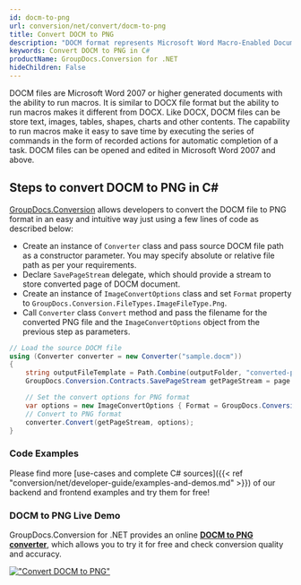 ```yaml
---
id: docm-to-png
url: conversion/net/convert/docm-to-png
title: Convert DOCM to PNG
description: "DOCM format represents Microsoft Word Macro-Enabled Document with .docm extension. Learn how to convert DOCM to PNG file programmatically in C# language using GroupDocs.Conversion for .NET library."
keywords: Convert DOCM to PNG in C#
productName: GroupDocs.Conversion for .NET
hideChildren: False
---
```


DOCM files are Microsoft Word 2007 or higher generated documents with the ability to run macros. It is similar to DOCX file format but the ability to run macros makes it different from DOCX. Like DOCX, DOCM files can be store text, images, tables, shapes, charts and other contents. The capability to run macros make it easy to save time by executing the series of commands in the form of recorded actions for automatic completion of a task. DOCM files can be opened and edited in Microsoft Word 2007 and above.

## Steps to convert DOCM to PNG in C#

[GroupDocs.Conversion](https://products.groupdocs.com/conversion/net) allows developers to convert the DOCM file to PNG format in an easy and intuitive way just using a few lines of code as described below:

* Create an instance of `Converter` class and pass source DOCM file path as a constructor parameter. You may specify absolute or relative file path as per your requirements. 
* Declare `SavePageStream` delegate, which should provide a stream to store converted page of DOCM document.
* Create an instance of `ImageConvertOptions` class and set `Format` property to `GroupDocs.Conversion.FileTypes.ImageFileType.Png`.
* Call `Converter` class `Convert` method and pass the filename for the converted PNG file and the `ImageConvertOptions` object from the previous step as parameters.

```csharp
// Load the source DOCM file
using (Converter converter = new Converter("sample.docm"))
{
    string outputFileTemplate = Path.Combine(outputFolder, "converted-page-{0}.png");
    GroupDocs.Conversion.Contracts.SavePageStream getPageStream = page => new FileStream(string.Format(outputFileTemplate, page), FileMode.Create);

    // Set the convert options for PNG format
    var options = new ImageConvertOptions { Format = GroupDocs.Conversion.FileTypes.ImageFileType.Png };   
    // Convert to PNG format
    converter.Convert(getPageStream, options);
}
```

### Code Examples

Please find more [use-cases and complete C# sources]({{< ref "conversion/net/developer-guide/examples-and-demos.md" >}}) of our backend and frontend examples and try them for free!

### DOCM to PNG Live Demo

GroupDocs.Conversion for .NET provides an online [**DOCM to PNG converter**](https://products.groupdocs.app/conversion/docm-to-png), which allows you to try it for free and check conversion quality and accuracy.

[!["Convert DOCM to PNG"](conversion/net/images/convert-to-png/convert-docm-to-png.png)](https://products.groupdocs.app/conversion/docm-to-png)